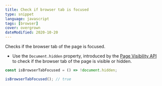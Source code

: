 ```yaml
---
title: Check if browser tab is focused
type: snippet
language: javascript
tags: [browser]
cover: overgrown
dateModified: 2020-10-20
---
```


Checks if the browser tab of the page is focused.

- Use the `Document.hidden` property, introduced by the [Page Visibility API](https://developer.mozilla.org/en-US/docs/Web/API/Page_Visibility_API) to check if the browser tab of the page is visible or hidden.

```js
const isBrowserTabFocused = () => !document.hidden;

isBrowserTabFocused(); // true
```
